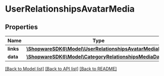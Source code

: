 # UserRelationshipsAvatarMedia

## Properties
Name | Type | Description | Notes
------------ | ------------- | ------------- | -------------
**links** | [**\ShopwareSDK6\Model\UserRelationshipsAvatarMediaLinks**](UserRelationshipsAvatarMediaLinks.md) |  | [optional] 
**data** | [**\ShopwareSDK6\Model\CategoryRelationshipsMediaData**](CategoryRelationshipsMediaData.md) |  | [optional] 

[[Back to Model list]](../../README.md#documentation-for-models) [[Back to API list]](../../README.md#documentation-for-api-endpoints) [[Back to README]](../../README.md)

